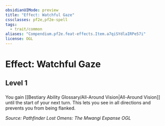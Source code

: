 ```yaml
---
obsidianUIMode: preview
title: "Effect: Watchful Gaze"
cssclasses: pf2e,pf2e-spell
tags:
  - trait/common
aliases: "Compendium.pf2e.feat-effects.Item.a7qiSYdlaIRPe57i"
license: OGL
---
```

# Effect: Watchful Gaze
## Level 1
### 






You gain [[Bestiary Ability Glossary/All-Around Vision|All-Around Vision]] until the start of your next turn. This lets you see in all directions and prevents you from being flanked.

*Source: Pathfinder Lost Omens: The Mwangi Expanse*
*OGL*